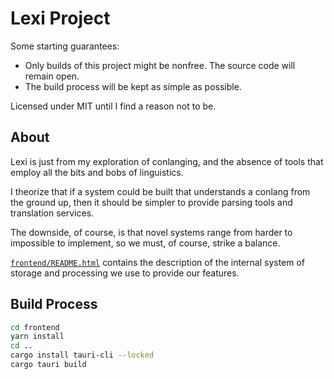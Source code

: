 # Lexi Project

Some starting guarantees:
- Only builds of this project might be nonfree. The source code
  will remain open. 
- The build process will be kept as simple as possible.

Licensed under MIT until I find a reason not to be.

## About

Lexi is just from my exploration of conlanging, and the absence of
tools that employ all the bits and bobs of linguistics.

I theorize that if a system could be built that understands a conlang
from the ground up, then it should be simpler to provide parsing tools
and translation services.

The downside, of course, is that novel systems range from harder to
impossible to implement, so we must, of course, strike a balance.

[`frontend/README.html`](frontend) contains the description of
the internal system of storage and processing we use to provide our features. 

## Build Process

```sh
cd frontend
yarn install
cd ..
cargo install tauri-cli --locked
cargo tauri build
```
